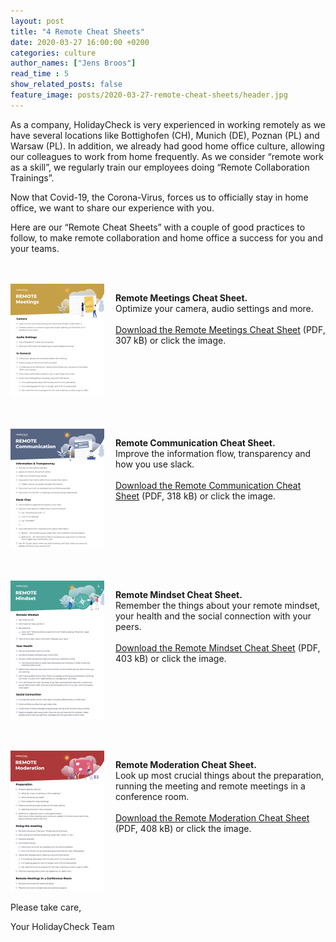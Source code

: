 ```yaml
---
layout: post
title: "4 Remote Cheat Sheets"
date: 2020-03-27 16:00:00 +0200
categories: culture
author_names: ["Jens Broos"]
read_time : 5
show_related_posts: false
feature_image: posts/2020-03-27-remote-cheat-sheets/header.jpg
---
```


As a company, HolidayCheck is very experienced in working remotely as we have several locations like Bottighofen (CH), Munich (DE), Poznan (PL) and Warsaw (PL). In addition, we already had good home office culture, allowing our colleagues to work from home frequently. As we consider “remote work as a skill”, we regularly train our employees doing “Remote Collaboration Trainings”.
 
Now that Covid-19, the Corona-Virus, forces us to officially stay in home office, we want to share our experience with you.
 
Here are our “Remote Cheat Sheets” with a couple of good practices to follow, to make remote collaboration and home office a success for you and your teams.

<style>
  div.box {
    display: flex;
    margin-top: 3rem;
  }
  div.box > div {
    flex: 1;
  }
  div.box > p {
    flex: 2;
  }
  @media screen and (max-width: 600px) {
    div.box {
      margin-top: 5rem;
      flex-direction: column-reverse; /* Put the text above the image */
    }
    div.box > div {
      text-align: center;
    }
  }
</style>

<div class="box">
  <div>
    <a href="/downloads/remote-cheat-sheet-meetings.pdf">
    <img 
      src="/img/posts/2020-03-27-remote-cheat-sheets/meetings.jpg" alt="meetings" width="150" 
      class="slight-zoomin dropshadow" />
    </a>
  </div>
  <p>
    <b>Remote Meetings Cheat Sheet.</b><br/>
    Optimize your camera, audio settings and more.
    <br/><br/>
    <a href="/downloads/remote-cheat-sheet-meetings.pdf">Download the  Remote Meetings Cheat Sheet</a>
    (PDF, 307 kB) or click the image.
  </p>
</div>

<div class="box">
  <div>
    <a href="/downloads/remote-cheat-sheet-communication.pdf">
    <img 
      src="/img/posts/2020-03-27-remote-cheat-sheets/communication.jpg" alt="meetings" width="150" 
      class="slight-zoomin dropshadow" />
    </a>
  </div>
  <p>
    <b>Remote Communication Cheat Sheet.</b><br/>  
    Improve the information flow, transparency and how you use slack.
    <br/><br/>
    <a href="/downloads/remote-cheat-sheet-communication.pdf">Download the Remote Communication Cheat Sheet</a>
    (PDF, 318 kB) or click the image.
  </p>
</div>

<div class="box">
  <div>
    <a href="/downloads/remote-cheat-sheet-mindset.pdf">
    <img 
      src="/img/posts/2020-03-27-remote-cheat-sheets/mindset.jpg" alt="meetings" width="150" 
      class="slight-zoomin dropshadow" />
    </a>
  </div>
  <p>
    <b>Remote Mindset Cheat Sheet.</b><br/>
    Remember the things about your remote mindset, your health and the social connection with your peers.
    <br/><br/>
    <a href="/downloads/remote-cheat-sheet-mindset.pdf">Download the Remote Mindset Cheat Sheet</a>
    (PDF, 403 kB) or click the image.
  </p>
</div>

<div class="box">
  <div>
    <a href="/downloads/remote-cheat-sheet-moderation.pdf">
      <img 
        src="/img/posts/2020-03-27-remote-cheat-sheets/moderation.jpg" alt="meetings" width="150" 
        class="slight-zoomin dropshadow" />
    </a>
  </div>
  <p>
    <b>Remote Moderation Cheat Sheet.</b><br/>
    Look up most crucial things about the preparation, running the meeting and remote meetings in a conference room.
    <br/><br/>
    <a href="/downloads/remote-cheat-sheet-moderation.pdf">Download the Remote Moderation Cheat Sheet</a>
    (PDF, 408 kB) or click the image.
  </p>
</div>


Please take care,
 
Your HolidayCheck Team

